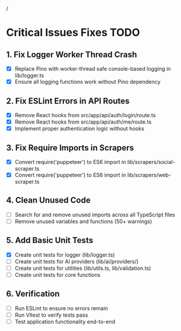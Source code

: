/
# Critical Issues Fixes TODO

## 1. Fix Logger Worker Thread Crash
- [x] Replace Pino with worker-thread safe console-based logging in lib/logger.ts
- [x] Ensure all logging functions work without Pino dependency

## 2. Fix ESLint Errors in API Routes
- [x] Remove React hooks from src/app/api/auth/login/route.ts
- [x] Remove React hooks from src/app/api/auth/me/route.ts
- [x] Implement proper authentication logic without hooks

## 3. Fix Require Imports in Scrapers
- [x] Convert require('puppeteer') to ES6 import in lib/scrapers/social-scraper.ts
- [x] Convert require('puppeteer') to ES6 import in lib/scrapers/web-scraper.ts

## 4. Clean Unused Code
- [ ] Search for and remove unused imports across all TypeScript files
- [ ] Remove unused variables and functions (50+ warnings)

## 5. Add Basic Unit Tests
- [x] Create unit tests for logger (lib/logger.ts)
- [ ] Create unit tests for AI providers (lib/ai/providers/)
- [ ] Create unit tests for utilities (lib/utils.ts, lib/validation.ts)
- [ ] Create unit tests for core functions

## 6. Verification
- [ ] Run ESLint to ensure no errors remain
- [ ] Run Vitest to verify tests pass
- [ ] Test application functionality end-to-end
